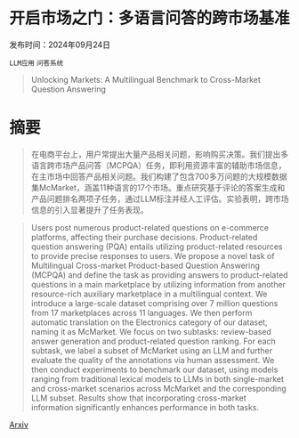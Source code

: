 # 开启市场之门：多语言问答的跨市场基准

发布时间：2024年09月24日

`LLM应用` `问答系统`

> Unlocking Markets: A Multilingual Benchmark to Cross-Market Question Answering

# 摘要

> 在电商平台上，用户常提出大量产品相关问题，影响购买决策。我们提出多语言跨市场产品问答（MCPQA）任务，即利用资源丰富的辅助市场信息，在主市场中回答产品相关问题。我们构建了包含700多万问题的大规模数据集McMarket，涵盖11种语言的17个市场。重点研究基于评论的答案生成和产品问题排名两项子任务，通过LLM标注并经人工评估。实验表明，跨市场信息的引入显著提升了任务表现。

> Users post numerous product-related questions on e-commerce platforms, affecting their purchase decisions. Product-related question answering (PQA) entails utilizing product-related resources to provide precise responses to users. We propose a novel task of Multilingual Cross-market Product-based Question Answering (MCPQA) and define the task as providing answers to product-related questions in a main marketplace by utilizing information from another resource-rich auxiliary marketplace in a multilingual context. We introduce a large-scale dataset comprising over 7 million questions from 17 marketplaces across 11 languages. We then perform automatic translation on the Electronics category of our dataset, naming it as McMarket. We focus on two subtasks: review-based answer generation and product-related question ranking. For each subtask, we label a subset of McMarket using an LLM and further evaluate the quality of the annotations via human assessment. We then conduct experiments to benchmark our dataset, using models ranging from traditional lexical models to LLMs in both single-market and cross-market scenarios across McMarket and the corresponding LLM subset. Results show that incorporating cross-market information significantly enhances performance in both tasks.

[Arxiv](https://arxiv.org/abs/2409.16025)